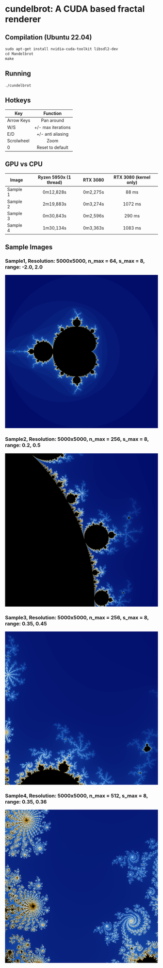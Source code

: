 # cundelbrot: A CUDA based fractal renderer


## Compilation (Ubuntu 22.04)
```
sudo apt-get install nvidia-cuda-toolkit libsdl2-dev
cd Mandelbrot
make
```

## Running

```
./cundelbrot
```

## Hotkeys

| Key       | Function  | 
| ------------- |:-------------:|
| Arrow Keys | Pan around |
| W/S | +/- max iterations |
| E/D | +/- anti aliasing |
| Scrolwheel | Zoom |
| 0 | Reset to default |

## GPU vs CPU

| Image       | Ryzen 5950x (1 thread)  | RTX 3080 | RTX 3080 (kernel only)| 
| ------------- |:-------------:|:-------------:|:-------------:|
| Sample 1 | 0m12,828s | 0m2,275s | 88 ms  |
| Sample 2 | 2m19,883s | 0m3,274s | 1072 ms |
| Sample 3 | 0m30,843s | 0m2,596s | 290 ms | 
| Sample 4 | 1m30,134s | 0m3,363s | 1083 ms |


## Sample Images

### Sample1, Resolution: 5000x5000, n_max = 64, s_max = 8, range: -2.0, 2.0
![Sample 1](images/file1.png)

### Sample2, Resolution: 5000x5000, n_max = 256, s_max = 8, range: 0.2, 0.5
![Sample 2](images/file2.png)

### Sample3, Resolution: 5000x5000, n_max = 256, s_max = 8, range: 0.35, 0.45
![Sample 3](images/file3.png)

### Sample4, Resolution: 5000x5000, n_max = 512, s_max = 8, range: 0.35, 0.36
![Sample 3](images/file4.png)